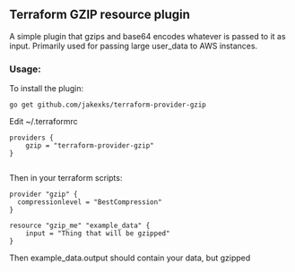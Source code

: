 ## Terraform GZIP resource plugin

A simple plugin that gzips and base64 encodes whatever is passed to it as input. Primarily used for passing large user_data to AWS instances.

### Usage:

To install the plugin:

    go get github.com/jakexks/terraform-provider-gzip


Edit ~/.terraformrc
```
providers {
    gzip = "terraform-provider-gzip"
}


```

Then in your terraform scripts:

```
provider "gzip" {
  compressionlevel = "BestCompression"
}

resource "gzip_me" "example_data" {
    input = "Thing that will be gzipped"
}

```

Then example_data.output should contain your data, but gzipped
